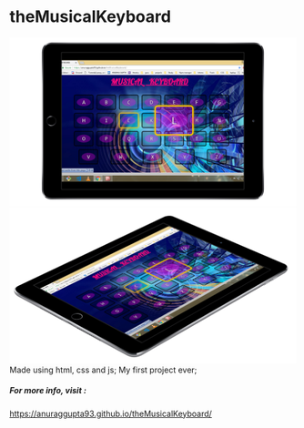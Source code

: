 # theMusicalKeyboard
![alt_text](https://github.com/AnuragGupta93/theMusicalKeyboard/blob/master/public/Screenshot%20(56)_ipadair2_spacegrey_landscape.png)
![alt_text](https://github.com/AnuragGupta93/theMusicalKeyboard/blob/master/public/Screenshot%20(56)_ipadair2_spacegrey_right.png)
Made using html, css and js;
My first project ever;
##### For more info, visit :


https://anuraggupta93.github.io/theMusicalKeyboard/
